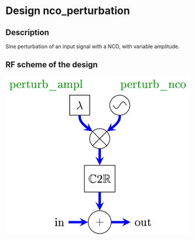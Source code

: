 # Design nco_perturbation

## Description

Sine perturbation of an input signal with a NCO, with variable amplitude.

## RF scheme of the design  

![nco_perturbation](nco_perturbation.png)
